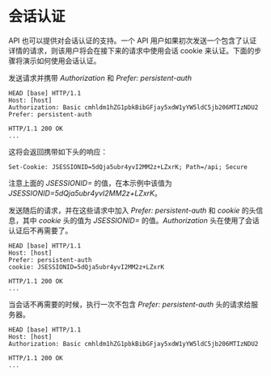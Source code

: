 # 会话认证

API 也可以提供对会话认证的支持。一个 API
用户如果初次发送一个包含了认证详情的请求，则该用户将会在接下来的请求中使用会话
cookie 来认证。下面的步骤将演示如何使用会话认证。

发送请求并携带 *Authorization* 和 *Prefer: persistent-auth*

    HEAD [base] HTTP/1.1
    Host: [host]
    Authorization: Basic cmhldm1hZG1pbkBibGFjay5xdW1yYW5ldC5jb206MTIzNDU2
    Prefer: persistent-auth

    HTTP/1.1 200 OK
    ...
            

这将会返回携带如下头的响应：

    Set-Cookie: JSESSIONID=5dQja5ubr4yvI2MM2z+LZxrK; Path=/api; Secure

注意上面的 *JSESSIONID=* 的值，在本示例中该值为
*JSESSIONID=5dQja5ubr4yvI2MM2z+LZxrK*。

发送随后的请求，并在这些请求中加入 *Prefer: persistent-auth* 和 *cookie*
的头信息，其中 *cookie* 头的值为 *JSESSIONID=* 的值。*Authorization*
头在使用了会话认证后不再需要了。

    HEAD [base] HTTP/1.1
    Host: [host]
    Prefer: persistent-auth
    cookie: JSESSIONID=5dQja5ubr4yvI2MM2z+LZxrK

    HTTP/1.1 200 OK
    ...
            

当会话不再需要的时候，执行一次不包含 *Prefer: persistent-auth*
头的请求给服务器。

    HEAD [base] HTTP/1.1
    Host: [host]
    Authorization: Basic cmhldm1hZG1pbkBibGFjay5xdW1yYW5ldC5jb206MTIzNDU2

    HTTP/1.1 200 OK
    ...
            

